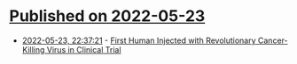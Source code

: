 # [Published on 2022-05-23](index.md)

* [2022-05-23, 22:37:21](https://news.ycombinator.com/item?id=31485710) - [First Human Injected with Revolutionary Cancer-Killing Virus in Clinical Trial](https://www.cancer.gov/about-cancer/treatment/clinical-trials/search/v?id=NCI-2021-08983)
